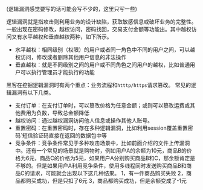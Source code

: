 (逻辑漏洞感觉要写的话可能会写不少的，这里只写一些)

逻辑漏洞就是指攻击则利用业务的设计缺陷，获取敏感信息或破坏业务的完整性。一般出现在密码修改，越权访问，密码找回，交易支付金额等功能出。其中越权访问又有水平越权和垂直越权两种，如下所示。

- 水平越权：相同级别（权限）的用户或者同一角色中不同的用户之间，可以越权访问，修改或者删除其他用户信息的非法操作
- 垂直越权：就是不同级别之间的用户或不同角色之间用户的越权，比如普通用户可以执行管理员才能执行的功能

 黑客在挖掘逻辑漏洞时有两个重点：业务流程和`htttp/https`请求篡改。
 常见的逻辑漏洞有以下几类。
- 支付订单：在支付订单时，可以篡改价格为任意金额；或则可以篡改运费或其他费用为负数，导致总金额降低 
- 越权访问：通过越权漏洞访问他人信息或操作其他人账号。
- 重置密码：在重置密码时，存在多种逻辑漏洞，比如利用session覆盖重置密码`短信验证码直接在返回的数据包中等
- 竞争条件：竞争条件常见于多种攻击场景中，比如前面介绍的文件上传漏洞中。还有一个常见的场景就是购物时，例如用户A的余额为10元，商品B的价格为6元，商品C的价格为5元，如果用户A分别购买商品B和C，那余额肯定是不够的。但是如果用户A利用竞争条件，使用多线程同时发送购买商品B和商品C的请求，可能就会出现以下这几种结果。
      1，有一件商品购买失败
      2，商品都购买成功，但是只扣了6元
      3，商品都购买成功，但是余额变成了-1元

